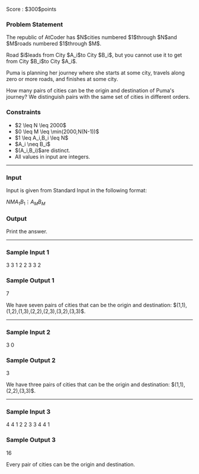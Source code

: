 
<div>

<span>

<span>

<p>
Score : $300$points
</p>

<div>

<section>

### **Problem Statement**

<p>
The republic of AtCoder has $N$cities numbered $1$through $N$and $M$roads numbered $1$through $M$.
</p>

<p>
Road $i$leads from City $A_i$to City $B_i$, but you cannot use it to get from City $B_i$to City $A_i$.
</p>

<p>
Puma is planning her journey where she starts at some city, travels along zero or more roads, and finishes at some city.
</p>

<p>
How many pairs of cities can be the origin and destination of Puma's journey? We distinguish pairs with the same set of cities in different orders.
</p>

</section>

</div>

<div>

<section>

### **Constraints**

<ul>

<li>
$2 \leq N \leq 2000$
</li>

<li>
$0 \leq M \leq \min(2000,N(N-1))$
</li>

<li>
$1 \leq A_i,B_i \leq N$
</li>

<li>
$A_i \neq B_i$
</li>

<li>
$(A_i,B_i)$are distinct.
</li>

<li>
All values in input are integers.
</li>

</ul>

</section>

</div>

---

<div>

<div>

<section>

### **Input**

<p>
Input is given from Standard Input in the following format:
</p>

<div>

$N$$M$$A_1$$B_1$$\vdots$$A_M$$B_M$
</div>

</section>

</div>

<div>

<section>

### **Output**

<p>
Print the answer.
</p>

</section>

</div>

</div>

---

<div>

<section>

### **Sample Input 1**

<div>

3 3
1 2
2 3
3 2

</div>

</section>

</div>

<div>

<section>

### **Sample Output 1**

<div>

7

</div>

<p>
We have seven pairs of cities that can be the origin and destination: $(1,1),(1,2),(1,3),(2,2),(2,3),(3,2),(3,3)$.
</p>

</section>

</div>

---

<div>

<section>

### **Sample Input 2**

<div>

3 0

</div>

</section>

</div>

<div>

<section>

### **Sample Output 2**

<div>

3

</div>

<p>
We have three pairs of cities that can be the origin and destination: $(1,1),(2,2),(3,3)$.
</p>

</section>

</div>

---

<div>

<section>

### **Sample Input 3**

<div>

4 4
1 2
2 3
3 4
4 1

</div>

</section>

</div>

<div>

<section>

### **Sample Output 3**

<div>

16

</div>

<p>
Every pair of cities can be the origin and destination.
</p>

</section>

</div>

</span>

</span>

</div>
